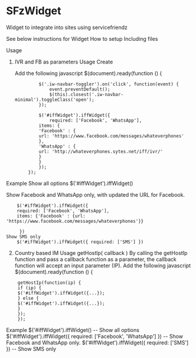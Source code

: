 # SFzWidget
Widget to integrate into sites using servicefriendz

See below instructions for Widget
How to setup
Including files
<link rel="stylesheet" src="../css/widget.css">
<script src="//ajax.googleapis.com/ajax/libs/jquery/1.11.1/jquery.min.js"></script> 
<script src="../js/iffWidget.js"></script>
Usage

1. IVR and FB as parameters
Usage
Create <div id="iffWidget"></div>
Add the following javascript
		$(document).ready(function () {
				
				$('.iw-navbar-toggler').on('click', function(event) {
					event.preventDefault();
					$(this).closest('.iw-navbar-minimal').toggleClass('open');
				});
				
				$('#iffWidget').iffWidget({
					required: ['Facebook', 'WhatsApp'],
				items: {
				'Facebook' : {
				url: 'https://www.facebook.com/messages/whateverphones'
				},
				'WhatsApp' : {
				url: 'http://whateverphones.sytes.net/iff/ivr/'
				}
				}
				});
			});
Example
Show all options
		$('#iffWidget').iffWidget()

Show Facebook and WhatsApp only, with updated the URL for Facebook.
		
		$('#iffWidget').iffWidget({ 
		required: ['Facebook', 'WhatsApp'], 
		items: {'Facebook' : {url: 'https://www.facebook.com/messages/whateverphones'}}
		
		 }) 
	Show SMS only
		$('#iffWidget').iffWidget({ required: ['SMS'] })


2. Country based IM
Usage
getHostIp( callback )  By calling the getHostIp function and pass a callback function as a parameter, the callback function will accept an input parameter (IP).
Add the following javascript
	$(document).ready(function () {
					
		getHostIp(function(ip) {
		if (ip) {
		$('#iffWidget').iffWidget({...});
		} else {
		$('#iffWidget').iffWidget({...});
		} 
		});		
		});

Example
		$('#iffWidget').iffWidget() -- Show all options
		$('#iffWidget').iffWidget({ required: ['Facebook', 'WhatsApp'] }) -- Show Facebook and WhatsApp only.
		$('#iffWidget').iffWidget({ required: ['SMS'] }) -- Show SMS only
